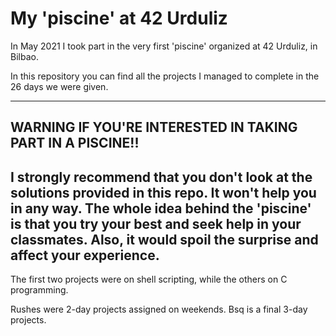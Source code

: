 # My 'piscine' at 42 Urduliz

In May 2021 I took part in the very first 'piscine' organized at 42 Urduliz, in Bilbao.

In this repository you can find all the projects I managed to complete in the 26 days we were given. 

---
## WARNING IF YOU'RE INTERESTED IN TAKING PART IN A PISCINE!!
I strongly recommend that you don't look at the solutions provided in this repo. It won't help you in any way. The whole idea behind the 'piscine' is that you try your best and seek help in your classmates. Also, it would spoil the surprise and affect your experience. 
---

The first two projects were on shell scripting, while the others on C programming.

Rushes were 2-day projects assigned on weekends. Bsq is a final 3-day projects.
